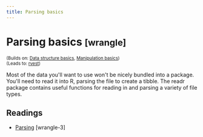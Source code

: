 ```yaml
---
title: Parsing basics
---
```


<!-- Generated automatically from parse-basics.yml. Do not edit by hand -->

# Parsing basics <small class='wrangle'>[wrangle]</small>
<small>(Builds on: [Data structure basics](data-structure-basics.md), [Manipulation basics](manip-basics.md))</small>  
<small>(Leads to: [rvest](rvest.md))</small>

Most of the data you'll want to use won't be nicely bundled into a package. You'll
need to read it into R, parsing the file to create a tibble. The readr package
contains useful functions for reading in and parsing a variety of file types.

## Readings

  * [Parsing](https://dcl-wrangle.stanford.edu/parse-basics.html) [wrangle-3]


